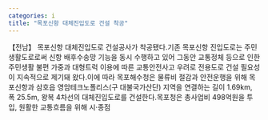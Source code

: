 ```yaml
---
categories: i
title: "목포신항 대체진입도로 건설 착공"
---
```

【전남】 목포신항 대체진입도로 건설공사가 착공됐다.기존 목포신항 진입도로는 주민생활도로로써 신항 배후수송망 기능을 동시 수행하고 있어 그동안 교통정체 등으로 인한 주민생활 불편 가중과 대형트럭 이용에 따른 교통안전사고 우려로 전용도로 건설 필요성이 지속적으로 제기돼 왔다.이에 따라 목포해수청은 물류비 절감과 안전운행을 위해 목포신항과 삼호읍 영암테크노폴리스(구 대불국가산단) 지역을 연결하는 길이 1.69km, 폭 25.5m, 왕복 4차선의 대체진입도로를 건설한다.목포청은 총사업비 498억원을 투입, 원활한 교통흐름을 위해 시·종점